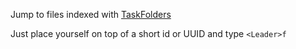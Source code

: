 Jump to files indexed with [TaskFolders](https://www.taskfolders.com)

Just place yourself on top of a short id or UUID and type `<Leader>f`



